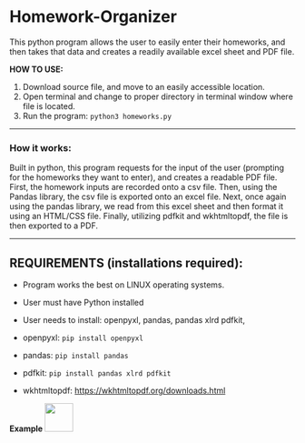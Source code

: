 # Homework-Organizer
This python program allows the user to easily enter their homeworks, and then takes that data and creates a readily available excel sheet and PDF file.

**HOW TO USE:**
1. Download source file, and move to an easily accessible location.
2. Open terminal and change to proper directory in terminal window where file is located.
3. Run the program: `python3 homeworks.py`

---

### How it works:
Built in python, this program requests for the input of the user (prompting for the homeworks they want to enter), and creates a readable PDF file. First, the homework inputs are recorded onto a csv file. Then, using the Pandas library, the csv file is exported onto an excel file. Next, once again using the pandas library, we read from this excel sheet and then format it using an HTML/CSS file. Finally, utilizing pdfkit and wkhtmltopdf, the file is then exported to a PDF.

---

## REQUIREMENTS (installations required):
- Program works the best on LINUX operating systems.
- User must have Python installed
- User needs to install: openpyxl, pandas, pandas xlrd pdfkit, 

- openpyxl: `pip install openpyxl`
- pandas: `pip install pandas`
- pdfkit: `pip install pandas xlrd pdfkit`
- wkhtmltopdf: https://wkhtmltopdf.org/downloads.html

**Example**
<img src="http://g.recordit.co/7s5Jn5s5eG.gif" width="50"/>
